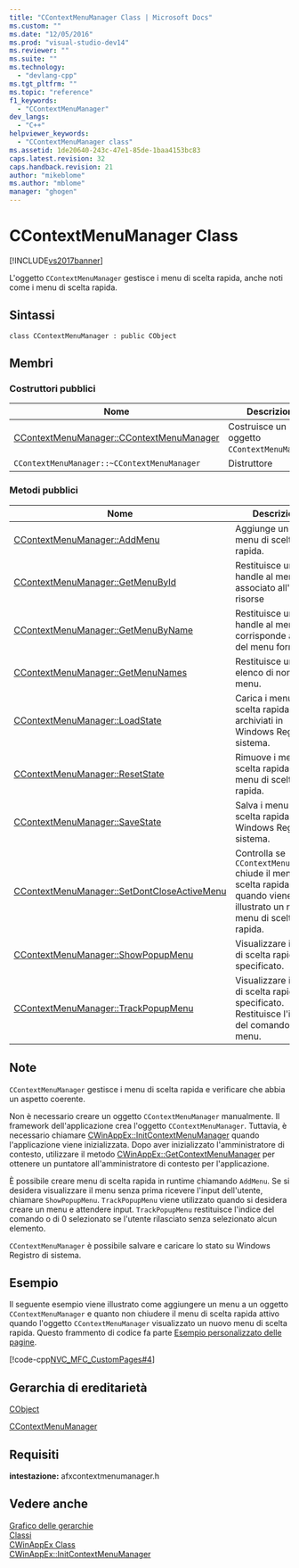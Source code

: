 ```yaml
---
title: "CContextMenuManager Class | Microsoft Docs"
ms.custom: ""
ms.date: "12/05/2016"
ms.prod: "visual-studio-dev14"
ms.reviewer: ""
ms.suite: ""
ms.technology: 
  - "devlang-cpp"
ms.tgt_pltfrm: ""
ms.topic: "reference"
f1_keywords: 
  - "CContextMenuManager"
dev_langs: 
  - "C++"
helpviewer_keywords: 
  - "CContextMenuManager class"
ms.assetid: 1de20640-243c-47e1-85de-1baa4153bc83
caps.latest.revision: 32
caps.handback.revision: 21
author: "mikeblome"
ms.author: "mblome"
manager: "ghogen"
---
```

# CContextMenuManager Class
[!INCLUDE[vs2017banner](../../assembler/inline/includes/vs2017banner.md)]

L'oggetto `CContextMenuManager` gestisce i menu di scelta rapida, anche noti come i menu di scelta rapida.  
  
## Sintassi  
  
```  
class CContextMenuManager : public CObject  
```  
  
## Membri  
  
### Costruttori pubblici  
  
|Nome|Descrizione|  
|----------|-----------------|  
|[CContextMenuManager::CContextMenuManager](../Topic/CContextMenuManager::CContextMenuManager.md)|Costruisce un oggetto `CContextMenuManager`.|  
|`CContextMenuManager::~CContextMenuManager`|Distruttore|  
  
### Metodi pubblici  
  
|Nome|Descrizione|  
|----------|-----------------|  
|[CContextMenuManager::AddMenu](../Topic/CContextMenuManager::AddMenu.md)|Aggiunge un nuovo menu di scelta rapida.|  
|[CContextMenuManager::GetMenuById](../Topic/CContextMenuManager::GetMenuById.md)|Restituisce un handle al menu associato all'ID delle risorse|  
|[CContextMenuManager::GetMenuByName](../Topic/CContextMenuManager::GetMenuByName.md)|Restituisce un handle al menu che corrisponde al nome del menu fornito.|  
|[CContextMenuManager::GetMenuNames](../Topic/CContextMenuManager::GetMenuNames.md)|Restituisce un elenco di nomi di menu.|  
|[CContextMenuManager::LoadState](../Topic/CContextMenuManager::LoadState.md)|Carica i menu di scelta rapida archiviati in Windows Registro di sistema.|  
|[CContextMenuManager::ResetState](../Topic/CContextMenuManager::ResetState.md)|Rimuove i menu di scelta rapida dal menu di scelta rapida.|  
|[CContextMenuManager::SaveState](../Topic/CContextMenuManager::SaveState.md)|Salva i menu di scelta rapida a Windows Registro di sistema.|  
|[CContextMenuManager::SetDontCloseActiveMenu](../Topic/CContextMenuManager::SetDontCloseActiveMenu.md)|Controlla se `CContextMenuManager` chiude il menu di scelta rapida attivo quando viene illustrato un nuovo menu di scelta rapida.|  
|[CContextMenuManager::ShowPopupMenu](../Topic/CContextMenuManager::ShowPopupMenu.md)|Visualizzare il menu di scelta rapida specificato.|  
|[CContextMenuManager::TrackPopupMenu](../Topic/CContextMenuManager::TrackPopupMenu.md)|Visualizzare il menu di scelta rapida specificato.  Restituisce l'indice del comando di menu.|  
  
## Note  
 `CContextMenuManager` gestisce i menu di scelta rapida e verificare che abbia un aspetto coerente.  
  
 Non è necessario creare un oggetto `CContextMenuManager` manualmente.  Il framework dell'applicazione crea l'oggetto `CContextMenuManager`.  Tuttavia, è necessario chiamare [CWinAppEx::InitContextMenuManager](../Topic/CWinAppEx::InitContextMenuManager.md) quando l'applicazione viene inizializzata.  Dopo aver inizializzato l'amministratore di contesto, utilizzare il metodo [CWinAppEx::GetContextMenuManager](../Topic/CWinAppEx::GetContextMenuManager.md) per ottenere un puntatore all'amministratore di contesto per l'applicazione.  
  
 È possibile creare menu di scelta rapida in runtime chiamando `AddMenu`.  Se si desidera visualizzare il menu senza prima ricevere l'input dell'utente, chiamare `ShowPopupMenu`.  `TrackPopupMenu` viene utilizzato quando si desidera creare un menu e attendere input.  `TrackPopupMenu` restituisce l'indice del comando o di 0 selezionato se l'utente rilasciato senza selezionato alcun elemento.  
  
 `CContextMenuManager` è possibile salvare e caricare lo stato su Windows Registro di sistema.  
  
## Esempio  
 Il seguente esempio viene illustrato come aggiungere un menu a un oggetto `CContextMenuManager` e quanto non chiudere il menu di scelta rapida attivo quando l'oggetto `CContextMenuManager` visualizzato un nuovo menu di scelta rapida.  Questo frammento di codice fa parte [Esempio personalizzato delle pagine](../../top/visual-cpp-samples.md).  
  
 [!code-cpp[NVC_MFC_CustomPages#4](../../mfc/reference/codesnippet/CPP/ccontextmenumanager-class_1.cpp)]  
  
## Gerarchia di ereditarietà  
 [CObject](../../mfc/reference/cobject-class.md)  
  
 [CContextMenuManager](../../mfc/reference/ccontextmenumanager-class.md)  
  
## Requisiti  
 **intestazione:** afxcontextmenumanager.h  
  
## Vedere anche  
 [Grafico delle gerarchie](../../mfc/hierarchy-chart.md)   
 [Classi](../../mfc/reference/mfc-classes.md)   
 [CWinAppEx Class](../../mfc/reference/cwinappex-class.md)   
 [CWinAppEx::InitContextMenuManager](../Topic/CWinAppEx::InitContextMenuManager.md)